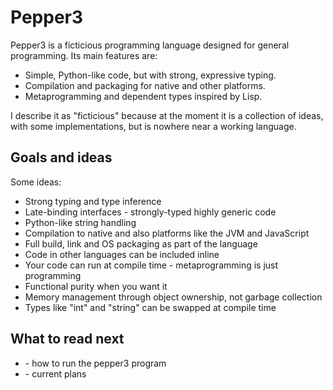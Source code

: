# Pepper3

Pepper3 is a ficticious programming language designed for general programming.
Its main features are:

- Simple, Python-like code, but with strong, expressive typing.
- Compilation and packaging for native and other platforms.
- Metaprogramming and dependent types inspired by Lisp.

I describe it as "ficticious" because at the moment it is a collection of
ideas, with some implementations, but is nowhere near a working language.

## Goals and ideas

Some ideas:

- Strong typing and type inference
- Late-binding interfaces - strongly-typed highly generic code
- Python-like string handling
- Compilation to native and also platforms like the JVM and JavaScript
- Full build, link and OS packaging as part of the language
- Code in other languages can be included inline
- Your code can run at compile time - metaprogramming is just programming
- Functional purity when you want it
- Memory management through object ownership, not garbage collection
- Types like "int" and "string" can be swapped at compile time

## What to read next

- [](doc/command_line.md) - how to run the pepper3 program
- [](docs/todo.md) - current plans
